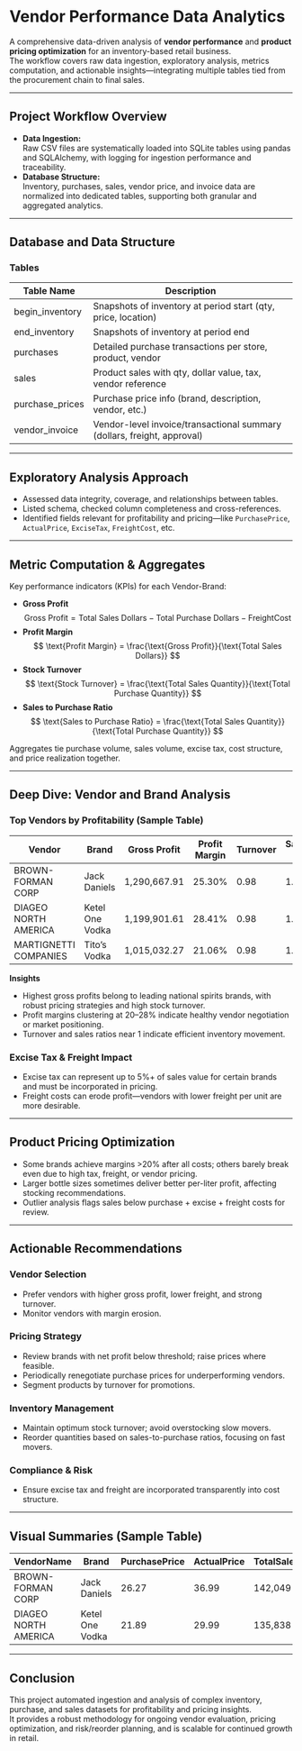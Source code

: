 # Vendor Performance Data Analytics

A comprehensive data-driven analysis of **vendor performance** and **product pricing optimization** for an inventory-based retail business.  
The workflow covers raw data ingestion, exploratory analysis, metrics computation, and actionable insights—integrating multiple tables tied from the procurement chain to final sales.

---

## Project Workflow Overview

- **Data Ingestion:**  
  Raw CSV files are systematically loaded into SQLite tables using pandas and SQLAlchemy, with logging for ingestion performance and traceability.
- **Database Structure:**  
  Inventory, purchases, sales, vendor price, and invoice data are normalized into dedicated tables, supporting both granular and aggregated analytics.

---

## Database and Data Structure

### Tables

| Table Name           | Description                                                             |
|----------------------|------------------------------------------------------------------------|
| begin_inventory      | Snapshots of inventory at period start (qty, price, location)          |
| end_inventory        | Snapshots of inventory at period end                                    |
| purchases            | Detailed purchase transactions per store, product, vendor              |
| sales                | Product sales with qty, dollar value, tax, vendor reference            |
| purchase_prices      | Purchase price info (brand, description, vendor, etc.)                 |
| vendor_invoice       | Vendor-level invoice/transactional summary (dollars, freight, approval)|

---

## Exploratory Analysis Approach

- Assessed data integrity, coverage, and relationships between tables.  
- Listed schema, checked column completeness and cross-references.  
- Identified fields relevant for profitability and pricing—like `PurchasePrice`, `ActualPrice`, `ExciseTax`, `FreightCost`, etc.

---

## Metric Computation & Aggregates

Key performance indicators (KPIs) for each Vendor-Brand:

- **Gross Profit**  
  $$
  \text{Gross Profit} = \text{Total Sales Dollars} - \text{Total Purchase Dollars} - \text{FreightCost}
  $$
- **Profit Margin**  
  $$
  \text{Profit Margin} = \frac{\text{Gross Profit}}{\text{Total Sales Dollars}}
  $$
- **Stock Turnover**  
  $$
  \text{Stock Turnover} = \frac{\text{Total Sales Quantity}}{\text{Total Purchase Quantity}}
  $$
- **Sales to Purchase Ratio**  
  $$
  \text{Sales to Purchase Ratio} = \frac{\text{Total Sales Quantity}}{\text{Total Purchase Quantity}}
  $$

Aggregates tie purchase volume, sales volume, excise tax, cost structure, and price realization together.

---

## Deep Dive: Vendor and Brand Analysis

### Top Vendors by Profitability (Sample Table)

| Vendor               | Brand           | Gross Profit  | Profit Margin | Turnover | Sales/Purchase Ratio |
|----------------------|----------------|---------------|---------------|----------|---------------------|
| BROWN-FORMAN CORP    | Jack Daniels   | 1,290,667.91  | 25.30%        | 0.98     | 1.34                |
| DIAGEO NORTH AMERICA | Ketel One Vodka| 1,199,901.61  | 28.41%        | 0.98     | 1.40                |
| MARTIGNETTI COMPANIES| Tito’s Vodka   | 1,015,032.27  | 21.06%        | 0.98     | 1.27                |

**Insights**  
- Highest gross profits belong to leading national spirits brands, with robust pricing strategies and high stock turnover.  
- Profit margins clustering at 20–28% indicate healthy vendor negotiation or market positioning.  
- Turnover and sales ratios near 1 indicate efficient inventory movement.

### Excise Tax & Freight Impact

- Excise tax can represent up to 5%+ of sales value for certain brands and must be incorporated in pricing.  
- Freight costs can erode profit—vendors with lower freight per unit are more desirable.

---

## Product Pricing Optimization

- Some brands achieve margins >20% after all costs; others barely break even due to high tax, freight, or vendor pricing.  
- Larger bottle sizes sometimes deliver better per-liter profit, affecting stocking recommendations.  
- Outlier analysis flags sales below purchase + excise + freight costs for review.

---

## Actionable Recommendations

### Vendor Selection
- Prefer vendors with higher gross profit, lower freight, and strong turnover.  
- Monitor vendors with margin erosion.

### Pricing Strategy
- Review brands with net profit below threshold; raise prices where feasible.  
- Periodically renegotiate purchase prices for underperforming vendors.  
- Segment products by turnover for promotions.

### Inventory Management
- Maintain optimum stock turnover; avoid overstocking slow movers.  
- Reorder quantities based on sales-to-purchase ratios, focusing on fast movers.

### Compliance & Risk
- Ensure excise tax and freight are incorporated transparently into cost structure.

---

## Visual Summaries (Sample Table)

| VendorName           | Brand           | PurchasePrice | ActualPrice | TotalSalesQuantity | GrossProfit  | ProfitMargin |
|----------------------|----------------|---------------|-------------|------------------|--------------|--------------|
| BROWN-FORMAN CORP    | Jack Daniels   | 26.27         | 36.99       | 142,049          | 1,290,667.91 | 25.30%       |
| DIAGEO NORTH AMERICA | Ketel One Vodka| 21.89         | 29.99       | 135,838          | 1,199,901.61 | 28.41%       |

---

## Conclusion

This project automated ingestion and analysis of complex inventory, purchase, and sales datasets for profitability and pricing insights.  
It provides a robust methodology for ongoing vendor evaluation, pricing optimization, and risk/reorder planning, and is scalable for continued growth in retail.

